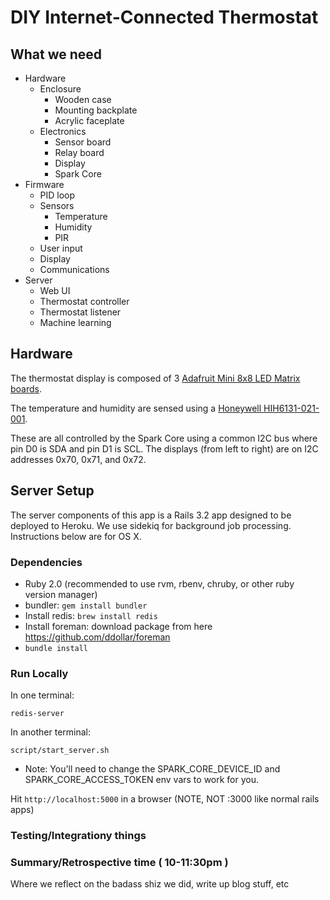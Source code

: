 DIY Internet-Connected Thermostat
=================================

## What we need

* Hardware
  * Enclosure
    * Wooden case
    * Mounting backplate
    * Acrylic faceplate
  * Electronics
    * Sensor board
    * Relay board
    * Display
    * Spark Core
* Firmware
  * PID loop
  * Sensors
    * Temperature
    * Humidity
    * PIR
  * User input
  * Display
  * Communications
* Server
  * Web UI
  * Thermostat controller
  * Thermostat listener
  * Machine learning

## Hardware

The thermostat display is composed of 3
[Adafruit Mini 8x8 LED Matrix boards](http://www.adafruit.com/products/870#Technical_Details).

The temperature and humidity are sensed using a
[Honeywell HIH6131-021-001](http://www.digikey.com/product-detail/en/HIH6131-021-001/480-3652-6-ND/2704706).

These are all controlled by the Spark Core using a
common I2C bus where pin D0 is SDA and pin D1 is SCL.
The displays (from left to right) are on I2C addresses
0x70, 0x71, and 0x72.

## Server Setup

The server components of this app is a Rails 3.2 app designed to be deployed to Heroku.
We use sidekiq for background job processing.
Instructions below are for OS X.

### Dependencies

* Ruby 2.0 (recommended to use rvm, rbenv, chruby, or other ruby version manager)
* bundler: `gem install bundler`
* Install redis: `brew install redis`
* Install foreman: download package from here https://github.com/ddollar/foreman
* `bundle install`

### Run Locally

In one terminal:

    redis-server


In another terminal:

    script/start_server.sh

* Note: You'll need to change the SPARK_CORE_DEVICE_ID and SPARK_CORE_ACCESS_TOKEN env vars to work for you.

Hit `http://localhost:5000` in a browser (NOTE, NOT :3000 like normal rails apps)

### Testing/Integrationy things

### Summary/Retrospective time ( 10-11:30pm )

Where we reflect on the badass shiz we did, write up blog stuff, etc

